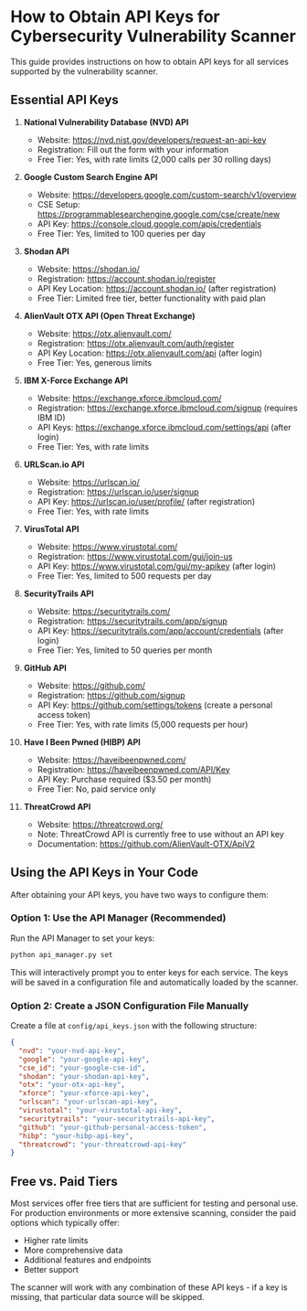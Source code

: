 # How to Obtain API Keys for Cybersecurity Vulnerability Scanner

This guide provides instructions on how to obtain API keys for all services supported by the vulnerability scanner.

## Essential API Keys

1. **National Vulnerability Database (NVD) API**
   - Website: https://nvd.nist.gov/developers/request-an-api-key
   - Registration: Fill out the form with your information
   - Free Tier: Yes, with rate limits (2,000 calls per 30 rolling days)

2. **Google Custom Search Engine API**
   - Website: https://developers.google.com/custom-search/v1/overview
   - CSE Setup: https://programmablesearchengine.google.com/cse/create/new
   - API Key: https://console.cloud.google.com/apis/credentials
   - Free Tier: Yes, limited to 100 queries per day

3. **Shodan API**
   - Website: https://shodan.io/
   - Registration: https://account.shodan.io/register
   - API Key Location: https://account.shodan.io/ (after registration)
   - Free Tier: Limited free tier, better functionality with paid plan

4. **AlienVault OTX API (Open Threat Exchange)**
   - Website: https://otx.alienvault.com/
   - Registration: https://otx.alienvault.com/auth/register
   - API Key Location: https://otx.alienvault.com/api (after login)
   - Free Tier: Yes, generous limits

5. **IBM X-Force Exchange API**
   - Website: https://exchange.xforce.ibmcloud.com/
   - Registration: https://exchange.xforce.ibmcloud.com/signup (requires IBM ID)
   - API Keys: https://exchange.xforce.ibmcloud.com/settings/api (after login)
   - Free Tier: Yes, with rate limits

6. **URLScan.io API**
   - Website: https://urlscan.io/
   - Registration: https://urlscan.io/user/signup
   - API Key: https://urlscan.io/user/profile/ (after registration)
   - Free Tier: Yes, with rate limits

7. **VirusTotal API**
   - Website: https://www.virustotal.com/
   - Registration: https://www.virustotal.com/gui/join-us
   - API Key: https://www.virustotal.com/gui/my-apikey (after login)
   - Free Tier: Yes, limited to 500 requests per day

8. **SecurityTrails API**
   - Website: https://securitytrails.com/
   - Registration: https://securitytrails.com/app/signup
   - API Key: https://securitytrails.com/app/account/credentials (after login)
   - Free Tier: Yes, limited to 50 queries per month

9. **GitHub API**
   - Website: https://github.com/
   - Registration: https://github.com/signup
   - API Key: https://github.com/settings/tokens (create a personal access token)
   - Free Tier: Yes, with rate limits (5,000 requests per hour)

10. **Have I Been Pwned (HIBP) API**
    - Website: https://haveibeenpwned.com/
    - Registration: https://haveibeenpwned.com/API/Key
    - API Key: Purchase required ($3.50 per month)
    - Free Tier: No, paid service only

11. **ThreatCrowd API**
    - Website: https://threatcrowd.org/
    - Note: ThreatCrowd API is currently free to use without an API key
    - Documentation: https://github.com/AlienVault-OTX/ApiV2

## Using the API Keys in Your Code

After obtaining your API keys, you have two ways to configure them:

### Option 1: Use the API Manager (Recommended)

Run the API Manager to set your keys:
```bash
python api_manager.py set
```

This will interactively prompt you to enter keys for each service. The keys will be saved in a configuration file and automatically loaded by the scanner.

### Option 2: Create a JSON Configuration File Manually

Create a file at `config/api_keys.json` with the following structure:
```json
{
  "nvd": "your-nvd-api-key",
  "google": "your-google-api-key",
  "cse_id": "your-google-cse-id",
  "shodan": "your-shodan-api-key",
  "otx": "your-otx-api-key",
  "xforce": "your-xforce-api-key",
  "urlscan": "your-urlscan-api-key",
  "virustotal": "your-virustotal-api-key",
  "securitytrails": "your-securitytrails-api-key",
  "github": "your-github-personal-access-token",
  "hibp": "your-hibp-api-key",
  "threatcrowd": "your-threatcrowd-api-key"
}
```

## Free vs. Paid Tiers

Most services offer free tiers that are sufficient for testing and personal use. For production environments or more extensive scanning, consider the paid options which typically offer:

- Higher rate limits
- More comprehensive data
- Additional features and endpoints
- Better support

The scanner will work with any combination of these API keys - if a key is missing, that particular data source will be skipped. 